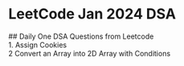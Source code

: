 <h1> LeetCode Jan 2024 DSA </h1>
## Daily One DSA Questions from Leetcode 
<br> 1. Assign Cookies <br> 2 Convert an Array into 2D Array with Conditions
